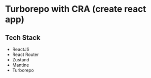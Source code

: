 # Turborepo with CRA (create react app)

## Tech Stack

- ReactJS
- React Router
- Zustand
- Mantine
- Turborepo
